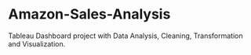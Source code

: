# Amazon-Sales-Analysis
Tableau Dashboard project with Data Analysis, Cleaning, Transformation and Visualization.
